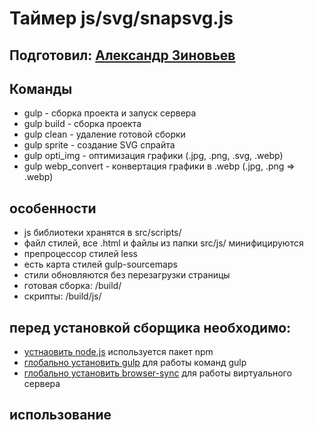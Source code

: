 Таймер js/svg/snapsvg.js
=====================

Подготовил: [Александр Зиновьев](http://uzinok.ru/)
-----------------------------------

Команды
-----------------------------------

* gulp - сборка проекта и запуск сервера
* gulp build - сборка проекта
* gulp clean - удаление готовой сборки
* gulp sprite - создание SVG спрайта
* gulp opti_img - оптимизация графики (.jpg, .png, .svg, .webp)
* gulp webp_convert - конвертация графики в .webp (.jpg, .png => .webp)

особенности
-----------------------------------

* js библиотеки хранятся в src/scripts/
* файл стилей, все .html и файлы из папки src/js/ минифицируются
* препроцессор стилей less
* есть карта стилей gulp-sourcemaps
* стили обновляются без перезагрузки страницы
* готовая сборка: /build/
* скрипты: /build/js/

перед установкой сборщика необходимо:
-----------------------------------

* [устнаовить node.js](https://nodejs.org/) используется пакет npm
* [глобально установить gulp](https://gulpjs.com/) для работы команд gulp
* [глобально установить browser-sync](https://browsersync.io/) для работы виртуального сервера

использование
-----------------------------------

<!DOCTYPE html><br>
<html lang="ru">

<head>
  <meta charset="UTF-8">
  <meta name="viewport" content="width=device-width, initial-scale=1.0">
  <meta http-equiv="X-UA-Compatible" content="ie=edge">
  <title>Timer svg </title>
</head>

<body>

  <div class="timer timer-js"></div>
  <div class="timer timer1-js"></div>


  <script src="путь_до_скрипта/timer.min.js"></script>

  <script>
    window.onload = function () {


      var
        
        // блок в котором будет таймер
        myBlockTimer = document.querySelector(".timer-js"),
        
        // старт для обратного отсчета
        // часы
        hh = 111, // 99
        // минуты
        mm = 12,
        // секунды
        ss = 13;

      svgTimer(myBlockTimer, hh, mm, ss);

      // время по умолчанию 15 минут
      svgTimer(document.querySelector(".timer1-js"));

    };
  </script>
</body>

</html>
